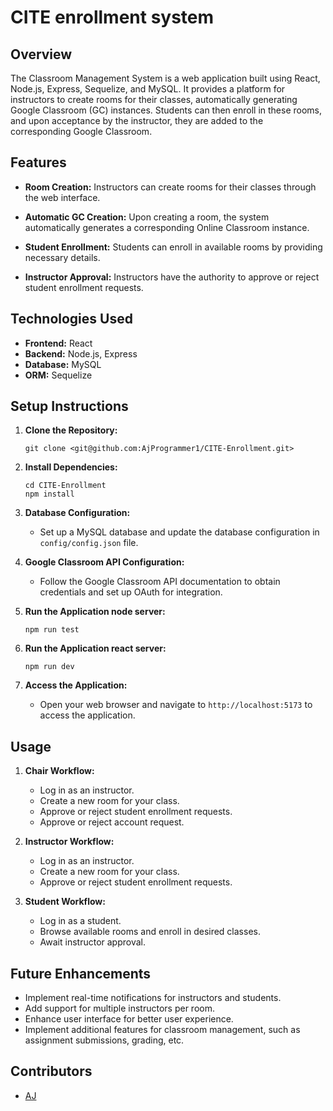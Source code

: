 # CITE enrollment system

## Overview
The Classroom Management System is a web application built using React, Node.js, Express, Sequelize, and MySQL. It provides a platform for instructors to create rooms for their classes, automatically generating Google Classroom (GC) instances. Students can then enroll in these rooms, and upon acceptance by the instructor, they are added to the corresponding Google Classroom.

## Features

- **Room Creation:** Instructors can create rooms for their classes through the web interface.
  
- **Automatic GC Creation:** Upon creating a room, the system automatically generates a corresponding Online Classroom instance.

- **Student Enrollment:** Students can enroll in available rooms by providing necessary details.

- **Instructor Approval:** Instructors have the authority to approve or reject student enrollment requests.

## Technologies Used

- **Frontend:** React
- **Backend:** Node.js, Express
- **Database:** MySQL
- **ORM:** Sequelize

## Setup Instructions

1. **Clone the Repository:**
   ```
   git clone <git@github.com:AjProgrammer1/CITE-Enrollment.git>
   ```

2. **Install Dependencies:**
   ```
   cd CITE-Enrollment
   npm install
   ```

3. **Database Configuration:**
   - Set up a MySQL database and update the database configuration in `config/config.json` file.

4. **Google Classroom API Configuration:**
   - Follow the Google Classroom API documentation to obtain credentials and set up OAuth for integration.

5. **Run the Application node server:**
   ```
   npm run test
   ```
6. **Run the Application react server:**
   ```
   npm run dev
   ```

7. **Access the Application:**
   - Open your web browser and navigate to `http://localhost:5173` to access the application.

## Usage

1. **Chair Workflow:**
   - Log in as an instructor.
   - Create a new room for your class.
   - Approve or reject student enrollment requests.
   - Approve or reject account request.

2. **Instructor Workflow:**
   - Log in as an instructor.
   - Create a new room for your class.
   - Approve or reject student enrollment requests.

3. **Student Workflow:**
   - Log in as a student.
   - Browse available rooms and enroll in desired classes.
   - Await instructor approval.

## Future Enhancements

- Implement real-time notifications for instructors and students.
- Add support for multiple instructors per room.
- Enhance user interface for better user experience.
- Implement additional features for classroom management, such as assignment submissions, grading, etc.

## Contributors

- [AJ](https://github.com/AjProgrammer1)
